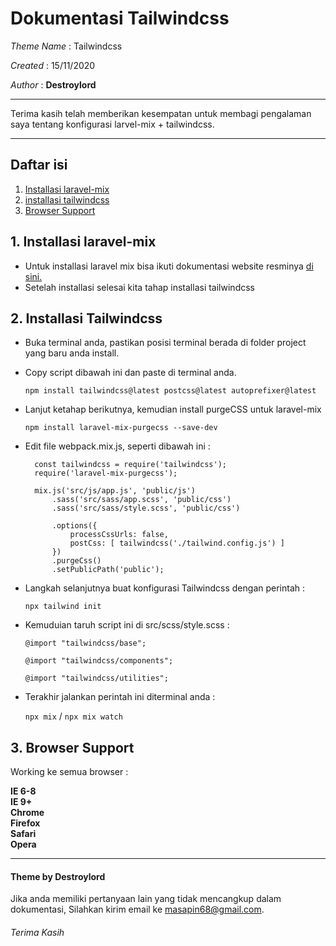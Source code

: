 # Dokumentasi Tailwindcss

*Theme Name* : Tailwindcss 

*Created*    : 15/11/2020 

*Author*     : **Destroylord**

***
Terima kasih telah memberikan kesempatan untuk membagi pengalaman saya tentang konfigurasi larvel-mix + tailwindcss.
***

## Daftar isi

1. [Installasi laravel-mix](#1-installasi-laravel-mix)
2. [installasi tailwindcss](#2-installasi-tailwindcss)
3. [Browser Support](#3-browser-support)

##  1. Installasi laravel-mix

* Untuk installasi laravel mix bisa ikuti dokumentasi website resminya [di sini.](https://laravel-mix.com/docs/5.0/installation) 
* Setelah installasi selesai kita tahap installasi tailwindcss

##  2. Installasi Tailwindcss

* Buka terminal anda, pastikan posisi terminal berada di folder project yang baru anda install.

* Copy script dibawah ini dan paste di terminal anda.
  
  ```npm install tailwindcss@latest postcss@latest autoprefixer@latest```
  
* Lanjut ketahap berikutnya, kemudian install purgeCSS untuk laravel-mix
  
  ```npm install laravel-mix-purgecss --save-dev```

* Edit file webpack.mix.js, seperti dibawah ini : 
  ```let mix = require('laravel-mix');
    const tailwindcss = require('tailwindcss');
    require('laravel-mix-purgecss');

    mix.js('src/js/app.js', 'public/js')
        .sass('src/sass/app.scss', 'public/css')
        .sass('src/sass/style.scss', 'public/css')
    
        .options({
            processCssUrls: false,
            postCss: [ tailwindcss('./tailwind.config.js') ]
        })
        .purgeCss()
        .setPublicPath('public');
* Langkah selanjutnya buat konfigurasi Tailwindcss dengan perintah :

    ```npx tailwind init```

* Kemuduian taruh script ini di src/scss/style.scss :

    ```@import "tailwindcss/base";```

    ```@import "tailwindcss/components";```

    ```@import "tailwindcss/utilities";```
* Terakhir jalankan perintah ini diterminal anda :

    ```npx mix``` / ```npx mix watch```

##  3. Browser Support
Working ke semua browser : 
 
**IE 6-8**   
**IE 9+**   
**Chrome**   
**Firefox**   
**Safari**   
**Opera** 
***

#### Theme by Destroylord
Jika anda memiliki pertanyaan lain yang tidak mencangkup dalam dokumentasi, Silahkan kirim email ke <masapin68@gmail.com>.
<br>

###### Terima Kasih

